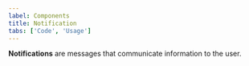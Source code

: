 ```yaml
---
label: Components
title: Notification
tabs: ['Code', 'Usage']
---
```


<page-intro>**Notifications** are messages that communicate information to the user.</page-intro>

<component 
    name="Inline Notification"
    component="notification" 
    variation="inline-notification"
    experimental="true"
    >
</component>
<component 
    name="Toast Notification"
    component="notification" 
    variation="toast-notification"
    experimental="true"
    >
</component>
<component-docs component="notification" experimental="true"></component-docs>
